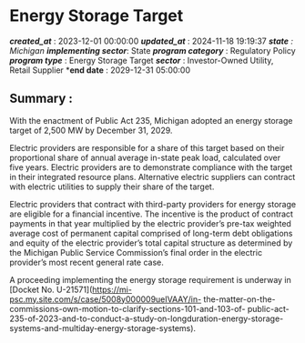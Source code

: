 # Energy Storage Target 
 ***created_at*** : 2023-12-01 00:00:00 
 ***updated_at*** : 2024-11-18 19:19:37 
 ***state** : Michigan 
 **implementing sector***: State 
 ***program category*** : Regulatory Policy 
 ***program type*** : Energy Storage Target 
 ***sector*** : Investor-Owned Utility, Retail Supplier 
 ***end date** : 2029-12-31 05:00:00 
 ## Summary : 
 With the enactment of Public Act 235, Michigan adopted an energy storage
target of 2,500 MW by December 31, 2029.

Electric providers are responsible for a share of this target based on their
proportional share of annual average in-state peak load, calculated over five
years. Electric providers are to demonstrate compliance with the target in
their integrated resource plans. Alternative electric suppliers can contract
with electric utilities to supply their share of the target.  

Electric providers that contract with third-party providers for energy storage
are eligible for a financial incentive. The incentive is the product of
contract payments in that year multiplied by the electric provider’s pre-tax
weighted average cost of permanent capital comprised of long-term debt
obligations and equity of the electric provider’s total capital structure as
determined by the Michigan Public Service Commission’s final order in the
electric provider’s most recent general rate case.

A proceeding implementing the energy storage requirement is underway in
[Docket No. U-21571](https://mi-psc.my.site.com/s/case/5008y000009ueIVAAY/in-
the-matter-on-the-commissions-own-motion-to-clarify-sections-101-and-103-of-
public-act-235-of-2023-and-to-conduct-a-study-on-longduration-energy-storage-
systems-and-multiday-energy-storage-systems).

 
 